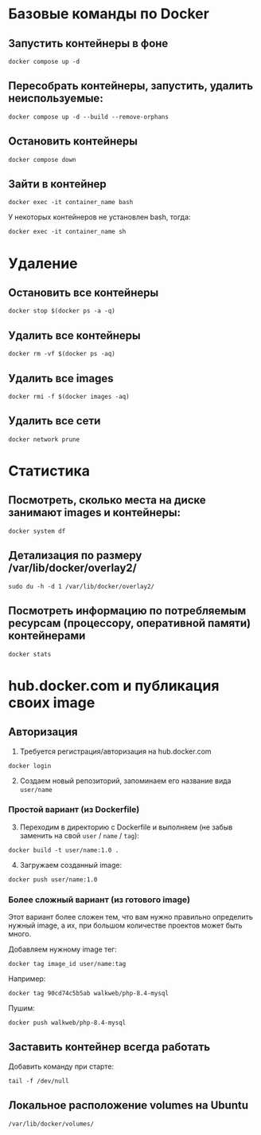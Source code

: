 # Базовые команды по Docker

## Запустить контейнеры в фоне

`docker compose up -d`

## Пересобрать контейнеры, запустить, удалить неиспользуемые:

`docker compose up -d --build --remove-orphans`

## Остановить контейнеры

`docker compose down`

## Зайти в контейнер

`docker exec -it container_name bash`

У некоторых контейнеров не установлен bash, тогда:

`docker exec -it container_name sh`

# Удаление

## Остановить все контейнеры

`docker stop $(docker ps -a -q)`

## Удалить все контейнеры

`docker rm -vf $(docker ps -aq)`

## Удалить все images

`docker rmi -f $(docker images -aq)`

## Удалить все сети

`docker network prune`

# Статистика

## Посмотреть, сколько места на диске занимают images и контейнеры:

`docker system df`

## Детализация по размеру /var/lib/docker/overlay2/

`sudo du -h -d 1 /var/lib/docker/overlay2/`

## Посмотреть информацию по потребляемым ресурсам (процессору, оперативной памяти) контейнерами

`docker stats`

# hub.docker.com и публикация своих image

## Авторизация 

1. Требуется регистрация/авторизация на hub.docker.com

`docker login`

2. Создаем новый репозиторий, запоминаем его название вида `user/name`

### Простой вариант (из Dockerfile)

3. Переходим в директорию с Dockerfile и выполняем (не забыв заменить на свой `user` / `name` / `tag`):

`docker build -t user/name:1.0 .`

4. Загружаем созданный image:

`docker push user/name:1.0`

### Более сложный вариант (из готового image)

Этот вариант более сложен тем, что вам нужно правильно определить нужный image, а их, при большом количестве проектов
может быть много.

Добавляем нужному image тег:

`docker tag image_id user/name:tag`

Например:

`docker tag 90cd74c5b5ab walkweb/php-8.4-mysql`

Пушим:

`docker push walkweb/php-8.4-mysql`

## Заставить контейнер всегда работать

Добавить команду при старте:

`tail -f /dev/null`

## Локальное расположение volumes на Ubuntu

`/var/lib/docker/volumes/`
